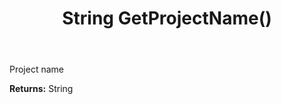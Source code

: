﻿---
uid: crmscript_ref_NSAppointmentSyncData_GetProjectName
title: String GetProjectName()
intellisense: NSAppointmentSyncData.GetProjectName
keywords: NSAppointmentSyncData, GetProjectName
so.topic: reference
---

Project name

**Returns:** String


